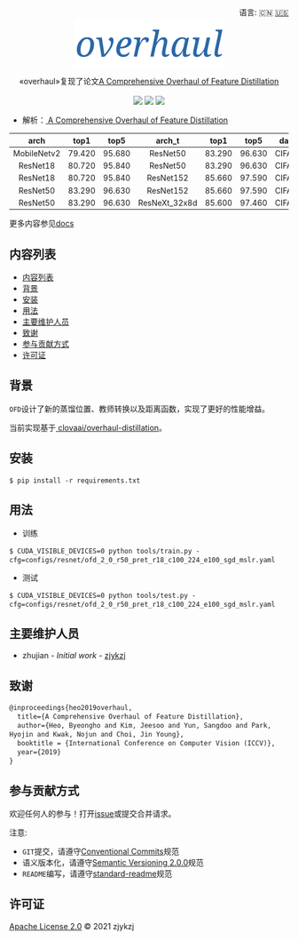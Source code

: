 <div align="right">
  语言:
    🇨🇳
  <a title="英语" href="./README.md">🇺🇸</a>
</div>

 <div align="center"><a title="" href="https://github.com/ZJCV/overhaul.git"><img align="center" src="./imgs/overhaul.png"></a></div>

<p align="center">
  «overhaul»复现了论文<a title="" href="https://arxiv.org/abs/1904.01866">A Comprehensive Overhaul of Feature Distillation</a>
<br>
<br>
  <a href="https://github.com/RichardLitt/standard-readme"><img src="https://img.shields.io/badge/standard--readme-OK-green.svg?style=flat-square"></a>
  <a href="https://conventionalcommits.org"><img src="https://img.shields.io/badge/Conventional%20Commits-1.0.0-yellow.svg"></a>
  <a href="http://commitizen.github.io/cz-cli/"><img src="https://img.shields.io/badge/commitizen-friendly-brightgreen.svg"></a>
</p>

* 解析：[ A Comprehensive Overhaul of Feature Distillation](https://blog.zhujian.life/posts/229eefa5.html)

|     arch    |  top1  |  top5  |     arch_t    |  top1  |  top5  |  dataset | lambda |  top1  |  top5  |
|:-----------:|:------:|:------:|:-------------:|:------:|:------:|:--------:|:------:|:------:|:------:|
| MobileNetv2 | 79.420 | 95.680 |    ResNet50   | 83.290 | 96.630 | CIFAR100 |  15.0  | 82.440 | 96.540 |
|   ResNet18  | 80.720 | 95.840 |    ResNet50   | 83.290 | 96.630 | CIFAR100 |   2.0  | 82.470 | 96.360 |
|   ResNet18  | 80.720 | 95.840 |   ResNet152   | 85.660 | 97.590 | CIFAR100 |   2.0  | 83.310 | 97.000 |
|   ResNet50  | 83.290 | 96.630 |   ResNet152   | 85.660 | 97.590 | CIFAR100 |   2.0  | 86.080 | 97.350 |
|   ResNet50  | 83.290 | 96.630 | ResNeXt_32x8d | 85.600 | 97.460 | CIFAR100 |   2.0  | 85.410 | 97.430 |

更多内容参见[docs](./docs/README.md)

## 内容列表

- [内容列表](#内容列表)
- [背景](#背景)
- [安装](#安装)
- [用法](#用法)
- [主要维护人员](#主要维护人员)
- [致谢](#致谢)
- [参与贡献方式](#参与贡献方式)
- [许可证](#许可证)

## 背景

`OFD`设计了新的蒸馏位置、教师转换以及距离函数，实现了更好的性能增益。

当前实现基于[ clovaai/overhaul-distillation](https://github.com/clovaai/overhaul-distillation)。

## 安装

```
$ pip install -r requirements.txt
```

## 用法

* 训练

```angular2html
$ CUDA_VISIBLE_DEVICES=0 python tools/train.py -cfg=configs/resnet/ofd_2_0_r50_pret_r18_c100_224_e100_sgd_mslr.yaml
```

* 测试

```angular2html
$ CUDA_VISIBLE_DEVICES=0 python tools/test.py -cfg=configs/resnet/ofd_2_0_r50_pret_r18_c100_224_e100_sgd_mslr.yaml
```

## 主要维护人员

* zhujian - *Initial work* - [zjykzj](https://github.com/zjykzj)

## 致谢

```
@inproceedings{heo2019overhaul,
  title={A Comprehensive Overhaul of Feature Distillation},
  author={Heo, Byeongho and Kim, Jeesoo and Yun, Sangdoo and Park, Hyojin and Kwak, Nojun and Choi, Jin Young},
  booktitle = {International Conference on Computer Vision (ICCV)},
  year={2019}
}
```

## 参与贡献方式

欢迎任何人的参与！打开[issue](https://github.com/ZJCV/overhaul/issues)或提交合并请求。

注意:

* `GIT`提交，请遵守[Conventional Commits](https://www.conventionalcommits.org/en/v1.0.0-beta.4/)规范
* 语义版本化，请遵守[Semantic Versioning 2.0.0](https://semver.org)规范
* `README`编写，请遵守[standard-readme](https://github.com/RichardLitt/standard-readme)规范

## 许可证

[Apache License 2.0](LICENSE) © 2021 zjykzj